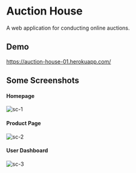 # Auction House
A web application for conducting online auctions.

## Demo
https://auction-house-01.herokuapp.com/

## Some Screenshots

#### Homepage
![sc-1](https://user-images.githubusercontent.com/55148309/131222541-35936f8f-52e1-4f9f-bf3b-9d307bcfbc98.PNG)
#### Product Page
![sc-2](https://user-images.githubusercontent.com/55148309/131222642-e35f17ae-a67d-4e88-b361-8d4266830a32.PNG)
#### User Dashboard
![sc-3](https://user-images.githubusercontent.com/55148309/131222653-39158bce-5d12-450d-aaa5-8fde7b38028d.PNG)

